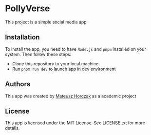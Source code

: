 # PollyVerse

This project is a simple social media app

## Installation

To install the app, you need to have `Node.js` and `pnpm` installed on your system. Then follow these steps:

-   Clone this repository to your local machine
-   Run `pnpm run dev` to launch app in dev environment

## Authors

This app was created by [Mateusz Horczak](https://github.com/mateuszhorczak) as a academic project

## License

This app is licensed under the MIT License. See LICENSE.txt for more details.
